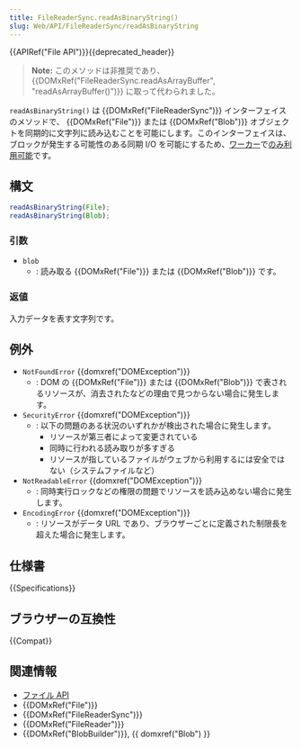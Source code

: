 ```yaml
---
title: FileReaderSync.readAsBinaryString()
slug: Web/API/FileReaderSync/readAsBinaryString
---
```

{{APIRef("File API")}}{{deprecated_header}}

> **Note:** このメソッドは非推奨であり、 {{DOMxRef("FileReaderSync.readAsArrayBuffer", "readAsArrayBuffer()")}} に取って代わられました。

`readAsBinaryString()` は {{DOMxRef("FileReaderSync")}} インターフェイスのメソッドで、 {{DOMxRef("File")}} または {{DOMxRef("Blob")}} オブジェクトを同期的に文字列に読み込むことを可能にします。このインターフェイスは、ブロックが発生する可能性のある同期 I/O を可能にするため、[ワーカー](/ja/docs/Web/API/Worker)で[のみ利用可能](/ja/docs/Web/API/Web_Workers_API/Functions_and_classes_available_to_workers)です。

## 構文

```js
readAsBinaryString(File);
readAsBinaryString(Blob);
```

### 引数

- `blob`
  - : 読み取る {{DOMxRef("File")}} または {{DOMxRef("Blob")}} です。

### 返値

入力データを表す文字列です。

## 例外

- `NotFoundError` {{domxref("DOMException")}}
  - : DOM の {{DOMxRef("File")}} または {{DOMxRef("Blob")}} で表されるリソースが、消去されたなどの理由で見つからない場合に発生します。
- `SecurityError` {{domxref("DOMException")}}
  - : 以下の問題のある状況のいずれかが検出された場合に発生します。
    - リソースが第三者によって変更されている
    - 同時に行われる読み取りが多すぎる
    - リソースが指しているファイルがウェブから利用するには安全ではない（システムファイルなど）
- `NotReadableError` {{domxref("DOMException")}}
  - : 同時実行ロックなどの権限の問題でリソースを読み込めない場合に発生します。
- `EncodingError` {{domxref("DOMException")}}
  - : リソースがデータ URL であり、ブラウザーごとに定義された制限長を超えた場合に発生します。

## 仕様書

{{Specifications}}

## ブラウザーの互換性

{{Compat}}

## 関連情報

- [ファイル API](/ja/docs/Web/API/File_API)
- {{DOMxRef("File")}}
- {{DOMxRef("FileReaderSync")}}
- {{DOMxRef("FileReader")}}
- {{DOMxRef("BlobBuilder")}}, {{ domxref("Blob") }}
